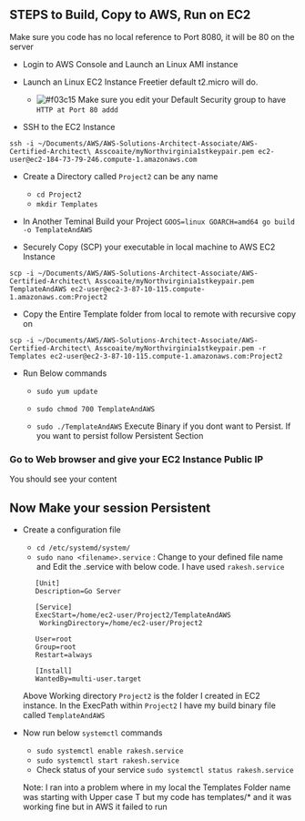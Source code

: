 ## STEPS to Build, Copy to AWS, Run on EC2
Make sure you code has no local reference to Port 8080, it will be 80 on the server

- Login to AWS Console and Launch an Linux AMI instance

- Launch an Linux EC2 Instance Freetier default t2.micro will do. 
    - ![#f03c15](https://placehold.it/15/f03c15/000000?text=+) Make sure you edit your Default Security group to have  `HTTP at Port 80 addd`

-  SSH to the EC2 Instance
  
  `ssh -i ~/Documents/AWS/AWS-Solutions-Architect-Associate/AWS-Certified-Architect\ Asscoaite/myNorthvirginia1stkeypair.pem ec2-user@ec2-184-73-79-246.compute-1.amazonaws.com`
  
  - Create a Directory called `Project2` can be any name
    -  `cd Project2`
    -  `mkdir Templates`
    
    
- In Another Teminal 
 Build your Project
   `GOOS=linux GOARCH=amd64 go build -o TemplateAndAWS`
 
- Securely Copy (SCP) your executable in local machine to AWS EC2 Instance
 
 `scp -i ~/Documents/AWS/AWS-Solutions-Architect-Associate/AWS-Certified-Architect\ Asscoaite/myNorthvirginia1stkeypair.pem TemplateAndAWS ec2-user@ec2-3-87-10-115.compute-1.amazonaws.com:Project2`
 
 - Copy the Entire Template folder from local to remote with recursive copy on 
 
 `scp -i ~/Documents/AWS/AWS-Solutions-Architect-Associate/AWS-Certified-Architect\ Asscoaite/myNorthvirginia1stkeypair.pem -r Templates ec2-user@ec2-3-87-10-115.compute-1.amazonaws.com:Project2`

  - Run Below commands
     - `sudo yum update` 
     - `sudo chmod 700 TemplateAndAWS` 
     
     - `sudo ./TemplateAndAWS` Execute Binary if you dont want to Persist. If you want to persist follow Persistent Section
     
### Go to Web browser and give your EC2 Instance Public IP 

You should see your content

## Now Make your session Persistent

- Create a configuration file
    - `cd /etc/systemd/system/`
    - `sudo nano <filename>.service` : Change <filename> to your defined file name
    and Edit the <filename>.service with below code. I have used `rakesh.service`
    
    ```
       [Unit]
       Description=Go Server
       
       [Service]
       ExecStart=/home/ec2-user/Project2/TemplateAndAWS
        WorkingDirectory=/home/ec2-user/Project2

       User=root
       Group=root
       Restart=always
       
       [Install]
       WantedBy=multi-user.target
  ```
  Above Working directory `Project2` is the folder I created in EC2 instance. In the ExecPath within `Project2` I have my build binary file called `TemplateAndAWS`
  
- Now run below `systemctl` commands
    - `sudo systemctl enable rakesh.service `
    - `sudo systemctl start rakesh.service`
    - Check status of your service `sudo systemctl status rakesh.service`
    
    Note: I ran into a problem where in my local the Templates Folder name was starting with Upper case T but my code has templates/* and it was working fine but in AWS it failed to run
   
   
